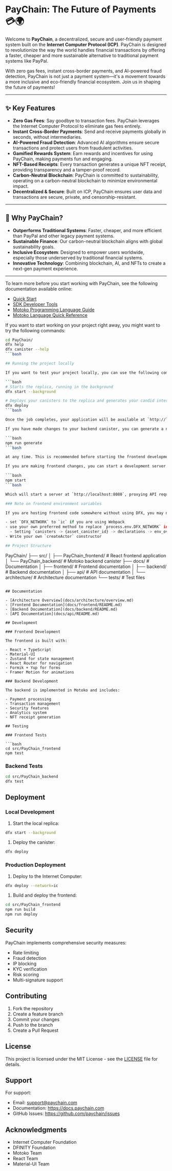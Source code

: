 # PayChain: The Future of Payments 💳🌍

Welcome to **PayChain**, a decentralized, secure and user-friendly payment system built on the **Internet Computer Protocol (ICP)**. PayChain is designed to revolutionize the way the world handles financial transactions by offering a faster, cheaper and more sustainable alternative to traditional payment systems like PayPal.

With zero gas fees, instant cross-border payments, and AI-powered fraud detection, PayChain is not just a payment system—it's a movement towards a more inclusive and eco-friendly financial ecosystem. Join us in shaping the future of payments!

---

## ✨ **Key Features**

- **Zero Gas Fees**: Say goodbye to transaction fees. PayChain leverages the Internet Computer Protocol to eliminate gas fees entirely.
- **Instant Cross-Border Payments**: Send and receive payments globally in seconds, without intermediaries.
- **AI-Powered Fraud Detection**: Advanced AI algorithms ensure secure transactions and protect users from fraudulent activities.
- **Gamified Rewards System**: Earn rewards and incentives for using PayChain, making payments fun and engaging.
- **NFT-Based Receipts**: Every transaction generates a unique NFT receipt, providing transparency and a tamper-proof record.
- **Carbon-Neutral Blockchain**: PayChain is committed to sustainability, operating on a carbon-neutral blockchain to minimize environmental impact.
- **Decentralized & Secure**: Built on ICP, PayChain ensures user data and transactions are secure, private, and censorship-resistant.

---

## 🚀 **Why PayChain?**

- **Outperforms Traditional Systems**: Faster, cheaper, and more efficient than PayPal and other legacy payment systems.
- **Sustainable Finance**: Our carbon-neutral blockchain aligns with global sustainability goals.
- **Inclusive Ecosystem**: Designed to empower users worldwide, especially those underserved by traditional financial systems.
- **Innovative Technology**: Combining blockchain, AI, and NFTs to create a next-gen payment experience.

---

To learn more before you start working with PayChain, see the following documentation available online:

- [Quick Start](https://internetcomputer.org/docs/current/developer-docs/setup/deploy-locally)
- [SDK Developer Tools](https://internetcomputer.org/docs/current/developer-docs/setup/install)
- [Motoko Programming Language Guide](https://internetcomputer.org/docs/current/motoko/main/motoko)
- [Motoko Language Quick Reference](https://internetcomputer.org/docs/current/motoko/main/language-manual)

If you want to start working on your project right away, you might want to try the following commands:

```bash
cd PayChain/
dfx help
dfx canister --help
```bash

## Running the project locally

If you want to test your project locally, you can use the following commands:

```bash
# Starts the replica, running in the background
dfx start --background

# Deploys your canisters to the replica and generates your candid interface
dfx deploy
```bash

Once the job completes, your application will be available at `http://localhost:4943?canisterId={asset_canister_id}`.

If you have made changes to your backend canister, you can generate a new candid interface with

```bash
npm run generate
```bash

at any time. This is recommended before starting the frontend development server, and will be run automatically any time you run `dfx deploy`.

If you are making frontend changes, you can start a development server with

```bash
npm start
```bash

Which will start a server at `http://localhost:8080`, proxying API requests to the replica at port 4943.

### Note on frontend environment variables

If you are hosting frontend code somewhere without using DFX, you may need to make one of the following adjustments to ensure your project does not fetch the root key in production:

- set `DFX_NETWORK` to `ic` if you are using Webpack
- use your own preferred method to replace `process.env.DFX_NETWORK` in the autogenerated declarations
  - Setting `canisters -> {asset_canister_id} -> declarations -> env_override to a string` in `dfx.json` will replace `process.env.DFX_NETWORK` with the string in the autogenerated declarations
- Write your own `createActor` constructor

## Project Structure

```
PayChain/
├── src/
│   ├── PayChain_frontend/     # React frontend application
│   └── PayChain_backend/      # Motoko backend canister
├── docs/                      # Documentation
│   ├── frontend/             # Frontend documentation
│   ├── backend/              # Backend documentation
│   ├── api/                  # API documentation
│   └── architecture/         # Architecture documentation
└── tests/                    # Test files
```

## Documentation

- [Architecture Overview](docs/architecture/overview.md)
- [Frontend Documentation](docs/frontend/README.md)
- [Backend Documentation](docs/backend/README.md)
- [API Documentation](docs/api/README.md)

## Development

### Frontend Development

The frontend is built with:

- React + TypeScript
- Material-UI
- Zustand for state management
- React Router for navigation
- Formik + Yup for forms
- Framer Motion for animations

### Backend Development

The backend is implemented in Motoko and includes:

- Payment processing
- Transaction management
- Security features
- Analytics system
- NFT receipt generation

## Testing

### Frontend Tests

```bash
cd src/PayChain_frontend
npm test
```

### Backend Tests

```bash
cd src/PayChain_backend
dfx test
```

## Deployment

### Local Development

1. Start the local replica:

```bash
dfx start --background
```

1. Deploy the canister:

```bash
dfx deploy
```

### Production Deployment

1. Deploy to the Internet Computer:

```bash
dfx deploy --network=ic
```

1. Build and deploy the frontend:

```bash
cd src/PayChain_frontend
npm run build
npm run deploy
```

## Security

PayChain implements comprehensive security measures:

- Rate limiting
- Fraud detection
- IP blocking
- KYC verification
- Risk scoring
- Multi-signature support

## Contributing

1. Fork the repository
2. Create a feature branch
3. Commit your changes
4. Push to the branch
5. Create a Pull Request

## License

This project is licensed under the MIT License - see the [LICENSE](LICENSE) file for details.

## Support

For support:

- Email: <support@paychain.com>
- Documentation: <https://docs.paychain.com>
- GitHub Issues: <https://github.com/paychain/issues>

## Acknowledgments

- Internet Computer Foundation
- DFINITY Foundation
- Motoko Team
- React Team
- Material-UI Team
